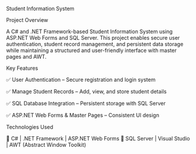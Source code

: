 

Student Information System

Project Overview

A C# and .NET Framework-based Student Information System using ASP.NET Web Forms and SQL Server. This project enables secure user authentication, student record management, and persistent data storage while maintaining a structured and user-friendly interface with master pages and AWT.

Key Features

✅ User Authentication – Secure registration and login system

✅ Manage Student Records – Add, view, and store student details

✅ SQL Database Integration – Persistent storage with SQL Server

✅ ASP.NET Web Forms & Master Pages – Consistent UI design

Technologies Used

🔹 C# | .NET Framework | ASP.NET Web Forms
🔹 SQL Server | Visual Studio | AWT (Abstract Window Toolkit)
